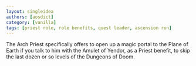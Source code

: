 ```yaml
---
layout: singleidea
authors: [aosdict]
category: [vanilla]
tags: [priest role, role benefits, quest leader, ascension run]
---
```

The Arch Priest specifically offers to open up a magic portal to the Plane of Earth if you talk to him with the Amulet of Yendor, as a Priest benefit, to skip the last dozen or so levels of the Dungeons of Doom.

